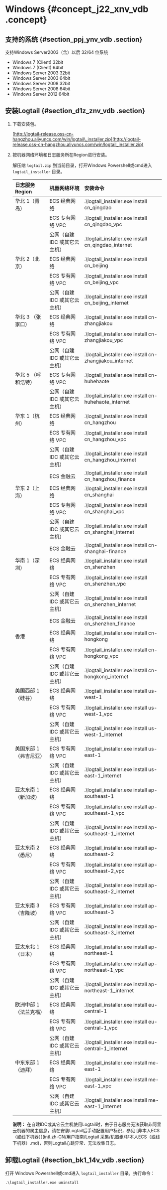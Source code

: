 # Windows {#concept_j22_xnv_vdb .concept}

## 支持的系统 {#section_ppj_ynv_vdb .section}

支持Windows Server2003（含）以后 32/64 位系统

-   Windows 7 \(Client\) 32bit
-   Windows 7 \(Client\) 64bit
-   Windows Server 2003 32bit
-   Windows Server 2003 64bit
-   Windows Server 2008 32bit
-   Windows Server 2008 64bit
-   Windows Server 2012 64bit

## 安装Logtail {#section_d1z_znv_vdb .section}

1.  下载安装包。

    [http://logtail-release.oss-cn-hangzhou.aliyuncs.com/win/logtail\_installer.zip](http://logtail-release.oss-cn-hangzhou.aliyuncs.com/win/logtail_installer.zip)

2.  按机器网络环境和日志服务所在Region进行安装。

    解压缩 `logtail.zip` 到当前目录，打开Windows Powershell或cmd进入 `logtail_installer` 目录。

    |日志服务 Region|机器网络环境|安装命令|
    |:----------|:-----|:---|
    |华北 1（青岛）|ECS 经典网络|.\\logtail\_installer.exe install cn\_qingdao|
    | |ECS 专有网络 VPC|.\\logtail\_installer.exe install cn\_qingdao\_vpc|
    | |公网（自建 IDC 或其它云主机）|.\\logtail\_installer.exe install cn\_qingdao\_internet|
    |华北 2（北京）|ECS 经典网络|.\\logtail\_installer.exe install cn\_beijing|
    | |ECS 专有网络 VPC|.\\logtail\_installer.exe install cn\_beijing\_vpc|
    | |公网（自建 IDC 或其它云主机）|.\\logtail\_installer.exe install cn\_beijing\_internet|
    |华北 3 （张家口）|ECS 经典网络|.\\logtail\_installer.exe install cn-zhangjiakou|
    | |ECS 专有网络 VPC|.\\logtail\_installer.exe install cn-zhangjiakou\_vpc|
    | |公网（自建 IDC 或其它云主机）|.\\logtail\_installer.exe install cn-zhangjiakou\_internet|
    |华北 5 （呼和浩特）|ECS 专有网络 VPC|.\\logtail\_installer.exe install cn-huhehaote|
    | |公网（自建 IDC 或其它云主机）|.\\logtail\_installer.exe install cn-huhehaote\_internet|
    |华东 1（杭州）|ECS 经典网络|.\\logtail\_installer.exe install cn\_hangzhou|
    | |ECS 专有网络 VPC|.\\logtail\_installer.exe install cn\_hangzhou\_vpc|
    | |公网（自建 IDC 或其它云主机）|.\\logtail\_installer.exe install cn\_hangzhou\_internet|
    | |ECS 金融云|.\\logtail\_installer.exe install cn\_hangzhou\_finance|
    |华东 2（上海）|ECS 经典网络|.\\logtail\_installer.exe install cn\_shanghai|
    | |ECS 专有网络 VPC|.\\logtail\_installer.exe install cn\_shanghai\_vpc|
    | |公网（自建 IDC 或其它云主机）|.\\logtail\_installer.exe install cn\_shanghai\_internet|
    | |ECS 金融云|.\\logtail\_installer.exe install cn-shanghai-finance|
    |华南 1（深圳）|ECS 经典网络|.\\logtail\_installer.exe install cn\_shenzhen|
    | |ECS 专有网络 VPC|.\\logtail\_installer.exe install cn\_shenzhen\_vpc|
    | |公网（自建 IDC 或其它云主机）|.\\logtail\_installer.exe install cn\_shenzhen\_internet|
    | |ECS 金融云|.\\logtail\_installer.exe install cn\_shenzhen\_finance|
    |香港|ECS 经典网络|.\\logtail\_installer.exe install cn-hongkong|
    | |ECS 专有网络 VPC|.\\logtail\_installer.exe install cn-hongkong\_vpc|
    | |公网（自建 IDC 或其它云主机）|.\\logtail\_installer.exe install cn-hongkong\_internet|
    |美国西部 1 （硅谷）|ECS 经典网络|.\\logtail\_installer.exe install us-west-1|
    | |ECS 专有网络 VPC|.\\logtail\_installer.exe install us-west-1\_vpc|
    | |公网（自建 IDC 或其它云主机）|.\\logtail\_installer.exe install us-west-1\_internet|
    |美国东部 1 （弗吉尼亚）|ECS 专有网络 VPC|.\\logtail\_installer.exe install us-east-1|
    | |公网（自建 IDC 或其它云主机）|.\\logtail\_installer.exe install us-east-1\_internet|
    |亚太东南 1 （新加坡）|ECS 经典网络|.\\logtail\_installer.exe install ap-southeast-1|
    | |ECS 专有网络 VPC|.\\logtail\_installer.exe install ap-southeast-1\_vpc|
    | |公网（自建 IDC 或其它云主机）|.\\logtail\_installer.exe install ap-southeast-1\_internet|
    |亚太东南 2 （悉尼）|ECS 经典网络|.\\logtail\_installer.exe install ap-southeast-2|
    | |ECS 专有网络 VPC|.\\logtail\_installer.exe install ap-southeast-2\_vpc|
    | |公网（自建 IDC 或其它云主机）|.\\logtail\_installer.exe install ap-southeast-2\_internet|
    |亚太东南 3 （吉隆坡）|ECS 专有网络 VPC|.\\logtail\_installer.exe install ap-southeast-3|
    | |公网（自建 IDC 或其它云主机）|.\\logtail\_installer.exe install ap-southeast-3\_internet|
    |亚太东北 1 （日本）|ECS 经典网络|.\\logtail\_installer.exe install ap-northeast-1|
    | |ECS 专有网络 VPC|.\\logtail\_installer.exe install ap-northeast-1\_vpc|
    | |公网（自建 IDC 或其它云主机）|.\\logtail\_installer.exe install ap-northeast-1\_internet|
    |欧洲中部 1 （法兰克福）|ECS 经典网络|.\\logtail\_installer.exe install eu-central-1|
    | |ECS 专有网络 VPC|.\\logtail\_installer.exe install eu-central-1\_vpc|
    | |公网（自建 IDC 或其它云主机）|.\\logtail\_installer.exe install eu-central-1\_internet|
    |中东东部 1 （迪拜）|ECS 经典网络|.\\logtail\_installer.exe install me-east-1|
    | |ECS 专有网络 VPC|.\\logtail\_installer.exe install me-east-1\_vpc|
    | |公网（自建 IDC 或其它云主机）|.\\logtail\_installer.exe install me-east-1\_internet|

    **说明：** 在自建IDC或其它云主机使用Logtail时，由于日志服务无法获取非阿里云机器的属主信息，请在安装Logtail后手动配置用户标识，参见 [非本人ECS（或线下机器）](intl.zh-CN/用户指南/Logtail 采集/机器组/非本人ECS（或线下机器）.md)，否则Logtail心跳异常、无法收集日志。


## 卸载Logtail {#section_bk1_14v_vdb .section}

打开 Windows Powershell或cmd进入 `logtail_installer` 目录，执行命令：

```
.\logtail_installer.exe uninstall
```

